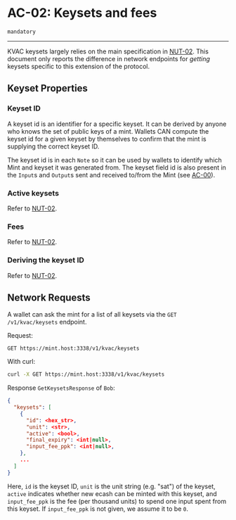 # AC-02: Keysets and fees

`mandatory`

---

KVAC keysets largely relies on the main specification in [NUT-02][02]. This document only reports the difference in network endpoints for _getting_ keysets specific to this extension of the protocol.

## Keyset Properties

### Keyset ID

A keyset id is an identifier for a specific keyset. It can be derived by anyone who knows the set of public keys of a mint. Wallets CAN compute the keyset id for a given keyset by themselves to confirm that the mint is supplying the correct keyset ID.

The keyset id is in each `Note` so it can be used by wallets to identify which Mint and keyset it was generated from. The keyset field id is also present in the `Input`s and `Output`s sent and received to/from the Mint (see [AC-00][AC-00]).

### Active keysets

Refer to [NUT-02][02].

### Fees

Refer to [NUT-02][02].

### Deriving the keyset ID

Refer to [NUT-02][02].

## Network Requests

A wallet can ask the mint for a list of all keysets via the `GET /v1/kvac/keysets` endpoint.

Request:

```http
GET https://mint.host:3338/v1/kvac/keysets
```

With curl:

```bash
curl -X GET https://mint.host:3338/v1/kvac/keysets
```

Response `GetKeysetsResponse` of `Bob`:

```json
{
  "keysets": [
    {
      "id": <hex_str>,
      "unit": <str>,
      "active": <bool>,
      "final_expiry": <int|null>,
      "input_fee_ppk": <int|null>,
    },
    ...
  ]
}
```

Here, `id` is the keyset ID, `unit` is the unit string (e.g. "sat") of the keyset, `active` indicates whether new ecash can be minted with this keyset, and `input_fee_ppk` is the fee (per thousand units) to spend one input spent from this keyset. If `input_fee_ppk` is not given, we assume it to be `0`.

[AC-00]: AC00.md
[02]: 02.md

